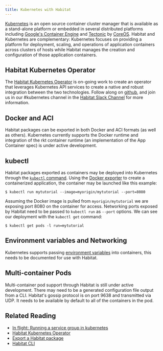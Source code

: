 ```yaml
---
title: Kubernetes with Habitat
---
```


[Kubernetes](http://kubernetes.io/) is an open source container cluster manager that is available as a stand-alone platform or embedded in several distributed platforms including [Google's Container Engine](https://cloud.google.com/container-engine/) and [Tectonic](https://tectonic.com/) by [CoreOS](https://coreos.com/). Habitat and Kubernetes are complementary: Kubernetes focuses on providing a platform for deployment, scaling, and operations of application containers across clusters of hosts while Habitat manages the creation and configuration of those application containers.

## Habitat Kubernetes Operator 

The [Habitat Kubernetes Operator](https://github.com/kinvolk/habitat-operator) is on-going work to create an operator that leverages Kubernetes API services to create a native and robust integration between the two technologies. Follow along on [github](https://github.com/kinvolk/habitat-operator), and join us in our #kubernetes channel in the [Habitat Slack Channel](https://slack.habitat.sh) for more information.

## Docker and ACI

Habitat packages can be exported in both Docker and ACI formats (as well as others). Kubernetes currently supports the Docker runtime and integration of the rkt container runtime (an implementation of the App Container spec) is under active development.

## kubectl

Habitat packages exported as containers may be deployed into Kubernetes through the [`kubectl` command](http://kubernetes.io/docs/user-guide/pods/single-container/). Using the [Docker exporter](/docs/run-packages-export) to create a containerized application, the container may be launched like this example:

```
$ kubectl run mytutorial --image=myorigin/mytutorial --port=8080
```

Assuming the Docker image is pulled from `myorigin/mytutorial` we are exposing port 8080 on the container for access. Networking ports exposed by Habitat need to be passed to `kubectl run` as `--port` options. We can see our deployment with the `kubectl get` command:

```
$ kubectl get pods -l run=mytutorial
```

## Environment variables and Networking

Kubernetes supports passing [environment variables](http://kubernetes.io/docs/user-guide/environment-guide/) into containers, this needs to be documented for use with Habitat.

## Multi-container Pods

Multi-container pod support through Habitat is still under active development. There may need to be a generated configuration file output from a CLI. Habitat's gossip protocol is on port 9638 and transmitted via UDP. It needs to be available by default to all of the containers in the pod.

## Related Reading 

* [In flight: Running a service group in kubernetes](https://github.com/habitat-sh/habitat/issues/2804)
* [Habitat Kubernetes Operator](https://github.com/kinvolk/habitat-operator)
* [Export a Habitat package](/docs/run-packages-export)
* [Habitat CLI](/docs/habitat-cli)
